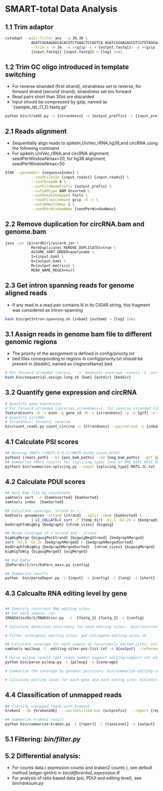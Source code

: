 # SMART-total Data Analysis
## 1.1 Trim adaptor 
```bash
cutadapt --pair-filter any  -q 30,30 \
            AGATCGGAAGAGCACACGTCTGAACTCCAGTCA AGATCGGAAGAGCGTCGTGTAGGGAAAGAGTGT \
            --trim-n -m 16  -o >(gzip -c > {output.fastq1}) -p >(gzip -c > {output.fastq2}) \
            {input.fastq1} {input.fastq2} > {log} 2>&1
```
## 1.2 Trim GC oligo introduced in template switching
- For reverse stranded (first strand), strandness set to reverse, for forward strand (second strand), strandness set too forward
- Read pairs short than 30nt are discarded
- Input should be compressed by gzip, named as '{sample_id}_{1,2}.fastq.gz'
```bash
python bin/trimGC.py -s {strandness} -o {output_preffix} -i {input_preffix} > {log} 2>&1
```

## 2.1 Reads alignment
- Sequentially align reads to spikeIn,UniVec,rRNA,hg38,and circRNA using the following command
- For spikeIn,UniVec,rRNA,and circRNA alignment, seedPerWindowNmax=20, for hg38 alignment, seedPerWindowNmax=50
```bash
STAR --genomeDir {sequenceIndex} \
            --readFilesIn {input.reads1} {input.reads2} \
            --runThreadN 4 \
            --outFileNamePrefix {output_prefix} \
            --outSAMtype BAM Unsorted \
            --outReadsUnmapped Fastx \
            --readFilesCommand gzip -d -c \
            --outSAMmultNmax 1 \
            --seedPerWindowNmax {seedPerWindowNmax}
```

## 2.2 Remove duplication for circRNA.bam and genome.bam
```bash
java -jar {picardDir}/picard.jar \
            MarkDuplicates REMOVE_DUPLICATES=true \
            ASSUME_SORT_ORDER=queryname \
            I={input.bam} \
            O={output.bam} \
            M={output.metrics} \
            READ_NAME_REGEX=null
```

## 2.3 Get intron spanning reads for genome aligned reads
- If any read in a read pair contains N in its CIGAR string, this fragment was considered as intron-spanning
```bash
bash bin/getIntron-spanning.sh {inbam} {outbam} > {log} 2>&1
```

## 3.1 Assign reads in genome bam file to different genomic regions
- The priority of the assignment is defined in config/priority.txt
- bed files corresponding to regions in config/priority.txt should be present in {beddir}, named as {regionsName}.bed
```bash
# For forward stranded library, '-S' bedtools coverage -counts -S -sorted -a - -b ${beddir}/${region}.bed should be replaced by '-s'
bash bin/sequential.assign.long.sh {bam} {outdir} {beddir}
```

## 3.2 Quantify gene expression and circRNA
```bash
# Quantify gene expression
# For forward stranded libraries,strandness=1, for reverse stranded libraries, strandness=2 
featureCounts -O -t exon -g gene_id -M -s {strandness} -p -a {gtf} -o {counts} {bam} > {log}
# Quantify circRNA 
# Strandness: forward, reverse
bin/count_reads.py count_circrna -s {strandness} --paired-end -i {inbam} -o {output}
```

## 4.1 Calculate PSI scores
```bash
## Running rMATs (rMATS.4.0.2/rMATS-turbo-Linux-UCS4)
python2 {rmats_path} --b1 {pos_bam_paths} --b2 {neg_bam_paths} --gtf {gtfFile} --od {outdir} -t paired --readLength 150
## Summarize rMATs results for {splicing_type} (one of MXE A3SS A5SS SE RI)
python3 bin/summarize-splicing.py --input {splicing_type}.MATS.JC.txt  --outdir outdir --type {splicing_type} --method JC  --pos pos_ids.txt  --neg  neg_ids.txt
```

## 4.2 Calculate PDUI scores
```bash
## Sort bam file by coordinate
samtools sort  -o {bamUnsorted} {bamSorted}
samtools index  {bamSorted}

## Calculate coverage, strand in +,-
bedtools genomecov -strand {strand}  -split -ibam {bamSorted} \
            | LC_COLLATE=C sort -T {temp_dir} -k1,1 -k2,2n > {bedgraph}
bedGraphToBigWig {bedgraph} {chrom_sizes} {bigwig}

## Merge Coverage of + strand and - strand
bigWigMerge {bigwigPosStrand} {bigwigNegStrand} {bedgraphMerged}
sort -k1,1 -k2,2n {bedgraphMerged} > {bedgraphMergedSorted}
bedGraphToBigWig {bedgraphMergedSorted}  {chrom_sizes} {bigwigMerged}
bigWigToWig {bigwigMerged} {wigMerged}

## Run DaPar
{DaParsDir}/src/DaPars_main.py {config}

## Summarize results
python  bin/parseDapar.py -i {input} -c {config} -l {long} -s {short} -p {PDUI}

```

## 4.3 Calcualte RNA editing level by gene
```bash

## Identify recurrent RNA editing sites
## For each sample, run
{RNAEditorDir}/RNAEditor.py  -i  {fastq_1} {fastq_2} -c {config}

# Calculate detection recurrency for each editing sites:  bin/recurrent-editing.py

# Filter intergenic editing sites: get-intragene-editing-sites.sh

## Calculate coverage for each sample at recurrently edited sites, include samples which no editing events were reported by RNAEditor
samtools mpileup -l  editing-sites-pos-list.txt -o ${output} --reference ${ref} ${bam}

# Parse pileup result (get reads number support editing/support not editing)
python bin/parse-pileup.py -i {pileup} -o {coverage}

# Summarize the coverage by genomic positions: bin/summarize-editing-coverage.py

# Calculate editing level for each gene and each editng site: bin/editing-level.py 
```

## 4.4 Classification of unmapped reads
```bash
## Classify unmapped reads with kraken2
kraken2 --db {kraken2db}  --unclassified-out {outprefix}  --report {report} --paired --use-names {unmapped_1} {unmapped_2}

## Summarize kraken2 result
python bin/summarize-kraken.py -i {report} -l {taxoLevel} -o {output}

```

## 5.1 Filtering: *bin/filter.py*

## 5.2 Differential analysis:
- For counts data ( expression counts and kraken2 counts ), see default method (edger-glmlrt) in *bin/differential_expression.R*
- For analysis of ratio based data (psi, PDUI and editing level), see *bin/ranksum.py*

